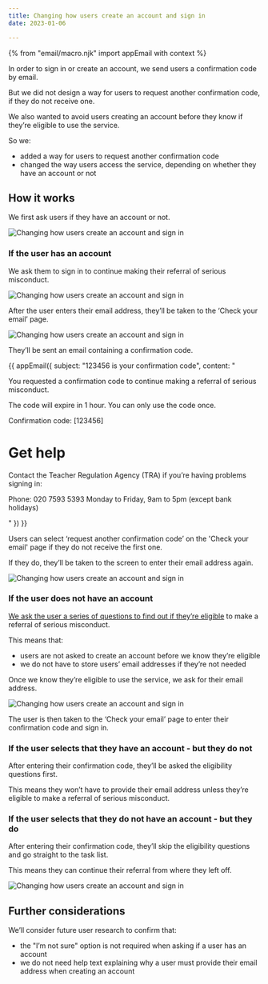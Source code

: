 ```yaml
---
title: Changing how users create an account and sign in
date: 2023-01-06

---
```


{% from "email/macro.njk" import appEmail with context %}

In order to sign in or create an account, we send users a confirmation code by email.

But we did not design a way for users to request another confirmation code, if they do not receive one.

We also wanted to avoid users creating an account before they know if they’re eligible to use the service.

So we: 

- added a way for users to request another confirmation code
- changed the way users access the service, depending on whether they have an account or not 

## How it works

We first ask users if they have an account or not.

![Changing how users create an account and sign in](account-yes.png)

### If the user has an account

We ask them to sign in to continue making their referral of serious misconduct.

![Changing how users create an account and sign in](sign-in.png)

After the user enters their email address, they’ll be taken to the ‘Check your email’ page.

![Changing how users create an account and sign in](Check-email.png)

They’ll be sent an email containing a confirmation code.

<!-- markdownlint-disable MD025 MD001 -->
{{ appEmail({
  subject: "123456 is your confirmation code",
  content: "


You requested a confirmation code to continue making a referral of serious misconduct.

The code will expire in 1 hour. You can only use the code once.

Confirmation code: [123456]

# Get help

Contact the Teacher Regulation Agency (TRA) if you’re having problems signing in:

Phone: 020 7593 5393
Monday to Friday, 9am to 5pm (except bank holidays)

  "
}) }}

Users can select ‘request another confirmation code’ on the 'Check your email' page if they do not receive the first one. 

If they do, they’ll be taken to the screen to enter their email address again.

![Changing how users create an account and sign in](sign-in.png)


### If the user does not have an account

[We ask the user a series of questions to find out if they’re eligible](/teacher-misconduct/changes-to-the-form) to make a referral of serious misconduct.

This means that:

- users are not asked to create an account before we know they’re eligible
- we do not have to store users’ email addresses if they’re not needed

Once we know they’re eligible to use the service, we ask for their email address.

![Changing how users create an account and sign in](Your-email.png)

The user is then taken to the ‘Check your email’ page to enter their confirmation code and sign in.

### If the user selects that they have an account - but they do not

After entering their confirmation code, they’ll be asked the eligibility questions first.

This means they won’t have to provide their email address unless they’re eligible to make a referral of serious misconduct.


### If the user selects that they do not have an account - but they do

After entering their confirmation code, they’ll skip the eligibility questions and go straight to the task list.

This means they can continue their referral from where they left off.

![Changing how users create an account and sign in](Task-list.png)
 
## Further considerations

We’ll consider future user research to confirm that:

- the "I’m not sure" option is not required when asking if a user has an account
- we do not need help text explaining why a user must provide their email address when creating an account

